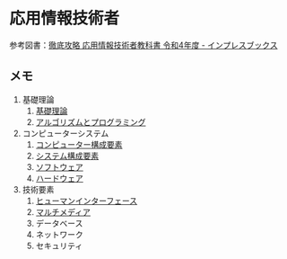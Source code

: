 # 応用情報技術者

参考図書：[徹底攻略 応用情報技術者教科書 令和4年度 - インプレスブックス](https://book.impress.co.jp/books/1121101057)

## メモ

1. 基礎理論
   1. [基礎理論](01_01_base.html)
   2. [アルゴリズムとプログラミング](01_02_algorithm.html)
2. コンピューターシステム
   1. [コンピューター構成要素](02_01_computer_components.html)
   2. [システム構成要素](02_02_system_components.html)
   2. [ソフトウェア](02_03_software.html)
   2. [ハードウェア](02_04_hardware.html)
3. 技術要素
   1. [ヒューマンインターフェース](03_01_human_interface.html)
   2. [マルチメディア](03_02_multimedia.html)
   3. データベース
   4. ネットワーク
   5. セキュリティ
